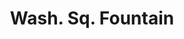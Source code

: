 ---
pid: CH423
title: Wash. Sq. Fountain
location_transcription: Wash. Sq.
zipcode: '19139'
outside_phl: 
neighborhood: Walnut Hill
age: '28'
age_range: 20-29
instagram: 
image_file_name: CH_423.jpg
proposal_transcription: 
topic: Unknown
topic_summary: '0'
type: Fountain
keywords_other: 
credit: 
image_labels: |-
  -Monument
  -water
twitter: 
facebook: 
permalink: "/monuments/ch423/"
layout: item-page
---